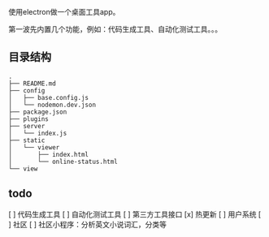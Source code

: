 使用electron做一个桌面工具app。

第一波先内置几个功能，例如：代码生成工具、自动化测试工具。。。


## 目录结构
```
.
├── README.md
├── config
│   ├── base.config.js
│   └── nodemon.dev.json
├── package.json
├── plugins
├── server
│   └── index.js
├── static
│   └── viewer
│       ├── index.html
│       └── online-status.html
└── view
```



## todo
[ ] 代码生成工具
[ ] 自动化测试工具
[ ] 第三方工具接口
[x] 热更新
[ ] 用户系统
[ ] 社区
[ ] 社区小程序：分析英文小说词汇，分类等
